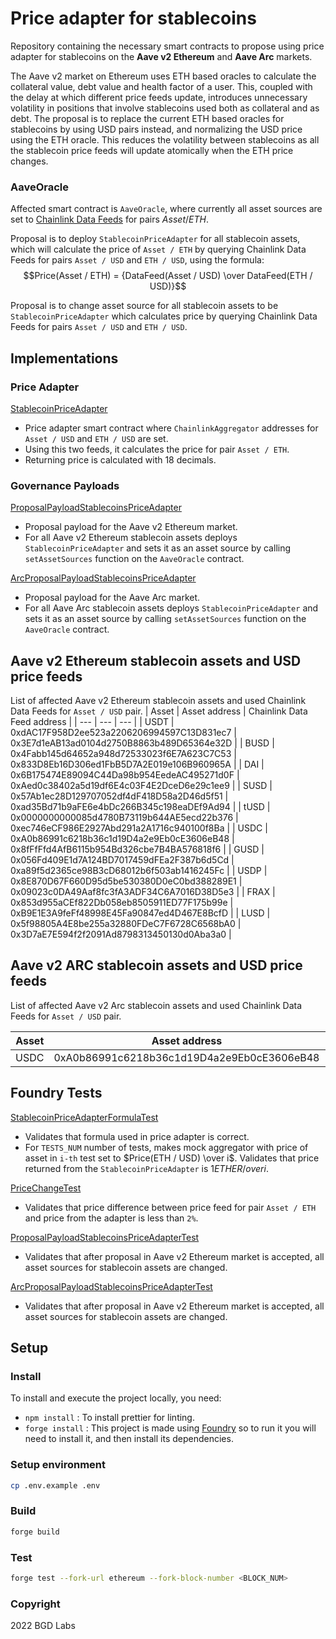 # Price adapter for stablecoins
Repository containing the necessary smart contracts to propose using price adapter for stablecoins on the **Aave v2 Ethereum** and **Aave Arc** markets.

The Aave v2 market on Ethereum uses ETH based oracles to calculate the collateral value, debt value and health factor of a user. This, coupled with the delay at which different price feeds update, introduces unnecessary volatility in positions that involve stablecoins used both as collateral and as debt. The proposal is to replace the current ETH based oracles for stablecoins by using USD pairs instead, and normalizing the USD price using the ETH oracle. This reduces the volatility between stablecoins as all the stablecoin price feeds will update atomically when the ETH price changes.

### AaveOracle 

Affected smart contract is `AaveOracle`, where currently all asset sources are set to [Chainlink Data Feeds](https://docs.chain.link/docs/ethereum-addresses/) for pairs $Asset / ETH$.

Proposal is to deploy `StablecoinPriceAdapter` for all stablecoin assets, which will calculate the price of `Asset / ETH` by querying Chainlink Data Feeds for pairs `Asset / USD` and `ETH / USD`, using the formula:
$$Price(Asset / ETH) = {DataFeed(Asset / USD) \over DataFeed(ETH / USD)}$$

Proposal is to change asset source for all stablecoin assets to be `StablecoinPriceAdapter` which calculates price by querying Chainlink Data Feeds for pairs `Asset / USD` and `ETH / USD`. 


## Implementations

### Price Adapter
[StablecoinPriceAdapter](/src/contracts/StablecoinPriceAdapter.sol)

- Price adapter smart contract where `ChainlinkAggregator` addresses for `Asset / USD` and `ETH / USD` are set.
- Using this two feeds, it calculates the price for pair `Asset / ETH`. 
- Returning price is calculated with 18 decimals.

### Governance Payloads

[ProposalPayloadStablecoinsPriceAdapter](/src/contracts/ProposalPayloadStablecoinsPriceAdapter.sol)

- Proposal payload for the Aave v2 Ethereum market. 
- For all Aave v2 Ethereum stablecoin assets deploys `StablecoinPriceAdapter` and sets it as an asset source by calling `setAssetSources` function on the `AaveOracle` contract.

[ArcProposalPayloadStablecoinsPriceAdapter](/src/contracts/ArcProposalPayloadStablecoinsPriceAdapter.sol)

- Proposal payload for the Aave Arc market. 
- For all Aave Arc stablecoin assets deploys `StablecoinPriceAdapter` and sets it as an asset source by calling `setAssetSources` function on the `AaveOracle` contract.

## Aave v2 Ethereum stablecoin assets and USD price feeds
List of affected Aave v2 Ethereum stablecoin assets and used Chainlink Data Feeds for `Asset / USD` pair.
| Asset | Asset address | Chainlink Data Feed address |
| --- | --- | --- |
| USDT | 0xdAC17F958D2ee523a2206206994597C13D831ec7 | 0x3E7d1eAB13ad0104d2750B8863b489D65364e32D |
| BUSD | 0x4Fabb145d64652a948d72533023f6E7A623C7C53 | 0x833D8Eb16D306ed1FbB5D7A2E019e106B960965A |
| DAI | 0x6B175474E89094C44Da98b954EedeAC495271d0F | 0xAed0c38402a5d19df6E4c03F4E2DceD6e29c1ee9 |
| SUSD | 0x57Ab1ec28D129707052df4dF418D58a2D46d5f51 | 0xad35Bd71b9aFE6e4bDc266B345c198eaDEf9Ad94 |
| tUSD | 0x0000000000085d4780B73119b644AE5ecd22b376 | 0xec746eCF986E2927Abd291a2A1716c940100f8Ba |
| USDC | 0xA0b86991c6218b36c1d19D4a2e9Eb0cE3606eB48 | 0x8fFfFfd4AfB6115b954Bd326cbe7B4BA576818f6 |
| GUSD | 0x056Fd409E1d7A124BD7017459dFEa2F387b6d5Cd | 0xa89f5d2365ce98B3cD68012b6f503ab1416245Fc |
| USDP | 0x8E870D67F660D95d5be530380D0eC0bd388289E1 | 0x09023c0DA49Aaf8fc3fA3ADF34C6A7016D38D5e3 |
| FRAX | 0x853d955aCEf822Db058eb8505911ED77F175b99e | 0xB9E1E3A9feFf48998E45Fa90847ed4D467E8BcfD |
| LUSD | 0x5f98805A4E8be255a32880FDeC7F6728C6568bA0 | 0x3D7aE7E594f2f2091Ad8798313450130d0Aba3a0 |

## Aave v2 ARC stablecoin assets and USD price feeds
List of affected Aave v2 Arc stablecoin assets and used Chainlink Data Feeds for `Asset / USD` pair.

| Asset | Asset address | Chainlink Data Feed address |
| --- | --- | --- |
| USDC | 0xA0b86991c6218b36c1d19D4a2e9Eb0cE3606eB48 | 0x8fFfFfd4AfB6115b954Bd326cbe7B4BA576818f6 |


## Foundry Tests

[StablecoinPriceAdapterFormulaTest](./src/test/StablecoinPriceAdapterFormulaTest.sol)

- Validates that formula used in price adapter is correct.
- For `TESTS_NUM` number of tests, makes mock aggregator with price of asset in `i-th` test set to $Price(ETH / USD) \over i$. Validates that price returned from the `StablecoinPriceAdapter` is $1 ETHER /over i$.

[PriceChangeTest](./src/test/PriceChangeTest.sol)

- Validates that price difference between price feed for pair `Asset / ETH` and price from the adapter is less than `2%`.

[ProposalPayloadStablecoinsPriceAdapterTest](./src/test/ProposalPayloadStablecoinsPriceAdapterTest.sol)

- Validates that after proposal in Aave v2 Ethereum market is accepted, all asset sources for stablecoin assets are changed.

[ArcProposalPayloadStablecoinsPriceAdapterTest](./src/test/ArcProposalPayloadStablecoinsPriceAdapterTest.sol)

- Validates that after proposal in Aave v2 Ethereum market is accepted, all asset sources for stablecoin assets are changed.


## Setup

### Install

To install and execute the project locally, you need:

- `npm install` : To install prettier for linting.
- `forge install` : This project is made using [Foundry](https://book.getfoundry.sh/) so to run it you will need to install it, and then install its dependencies.

### Setup environment

```sh
cp .env.example .env
```

### Build

```sh
forge build
```

### Test

```sh
forge test --fork-url ethereum --fork-block-number <BLOCK_NUM>
```

### Copyright

2022 BGD Labs
